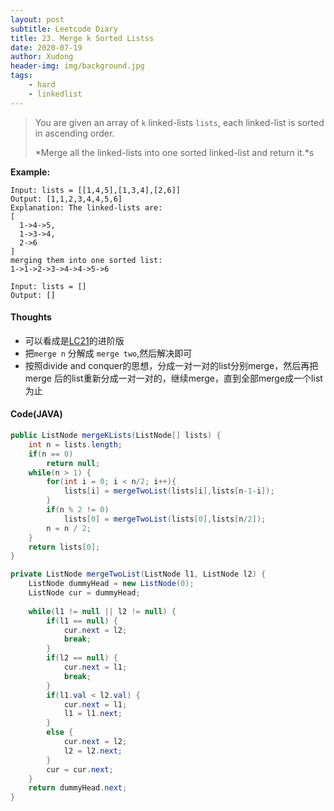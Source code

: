 ```yaml
---
layout: post
subtitle: Leetcode Diary
title: 23. Merge k Sorted Listss
date: 2020-07-19
author: Xudong
header-img: img/background.jpg
tags: 
    - hard
    - linkedlist
---
```


>You are given an array of `k` linked-lists `lists`, each linked-list is sorted in ascending order.
>
> *Merge all the linked-lists into one sorted linked-list and return it.*s

**Example:**

```
Input: lists = [[1,4,5],[1,3,4],[2,6]]
Output: [1,1,2,3,4,4,5,6]
Explanation: The linked-lists are:
[
  1->4->5,
  1->3->4,
  2->6
]
merging them into one sorted list:
1->1->2->3->4->4->5->6

Input: lists = []
Output: []
```

#### Thoughts

- 可以看成是[LC21](https://xudongliuharold.github.io/2020/07/17/Leetcode-Diary-lc21/)的进阶版
- 把`merge n` 分解成 `merge two`,然后解决即可
- 按照divide and conquer的思想，分成一对一对的list分别merge，然后再把merge 后的list重新分成一对一对的，继续merge，直到全部merge成一个list为止

#### Code(JAVA)

```java
public ListNode mergeKLists(ListNode[] lists) {
    int n = lists.length;
    if(n == 0)
        return null;
    while(n > 1) {
        for(int i = 0; i < n/2; i++){
            lists[i] = mergeTwoList(lists[i],lists[n-1-i]);
        }
        if(n % 2 != 0)
            lists[0] = mergeTwoList(lists[0],lists[n/2]);
        n = n / 2;
    } 
    return lists[0];
}

private ListNode mergeTwoList(ListNode l1, ListNode l2) {
    ListNode dummyHead = new ListNode(0);
    ListNode cur = dummyHead;
    
    while(l1 != null || l2 != null) {
        if(l1 == null) {
            cur.next = l2;
            break;
        }
        if(l2 == null) {
            cur.next = l1;
            break;
        }
        if(l1.val < l2.val) {
            cur.next = l1;
            l1 = l1.next;
        }
        else {
            cur.next = l2;
            l2 = l2.next;
        }
        cur = cur.next;
    }
    return dummyHead.next;
}
```


<script type="text/javascript" src="https://xudongliuharold.github.io/js/latex-math.js?config=default"></script>
